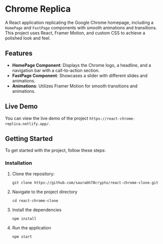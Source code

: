 # Chrome Replica

A React application replicating the Google Chrome homepage, including a `HomePage` and `FastPage` components with smooth animations and transitions. This project uses React, Framer Motion, and custom CSS to achieve a polished look and feel.

## Features

- **HomePage Component**: Displays the Chrome logo, a headline, and a navigation bar with a call-to-action section.
- **FastPage Component**: Showcases a slider with different slides and animations.
- **Animations**: Utilizes Framer Motion for smooth transitions and animations.


## Live Demo

You can view the live demo of the project ``https://react-chrome-replica.netlify.app/``.

## Getting Started

To get started with the project, follow these steps:

### Installation

1. Clone the repository:

    ``
    git clone https://github.com/saurabh78crypto/react-chrome-clone.git
    ``

2. Navigate to the project directory

    ``
    cd react-chrome-clone
    ``

3. Install the dependencies

    ``
    npm install
    ``

4. Run the application

    ``
    npm start
    ``
